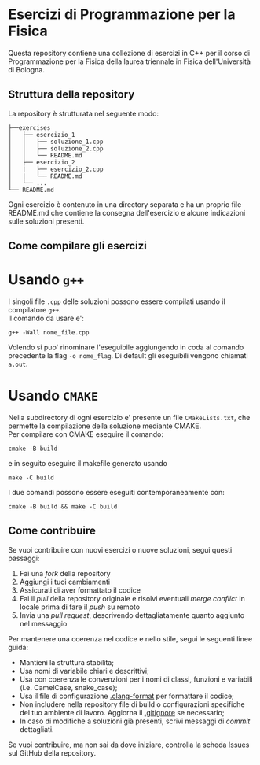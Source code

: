 # Esercizi di Programmazione per la Fisica

Questa repository contiene una collezione di esercizi in C++ per il corso di Programmazione per la Fisica della laurea triennale in Fisica dell'Università di Bologna.

## Struttura della repository

La repository è strutturata nel seguente modo:

```
├──exercises
│   ├── esercizio_1
│   │   ├── soluzione_1.cpp
│   │   ├── soluzione_2.cpp
│   │   └── README.md
│   ├── esercizio_2
│   |   ├── esercizio_2.cpp
│   |   └── README.md
│   └── ...
└── README.md
```

Ogni esercizio è contenuto in una directory separata e ha un proprio file README.md che contiene la consegna dell'esercizio e alcune indicazioni sulle soluzioni presenti.

## Come compilare gli esercizi
# Usando `g++`
I singoli file `.cpp` delle soluzioni possono essere compilati usando il compilatore `g++`.  
Il comando da usare e':
```
g++ -Wall nome_file.cpp
```
Volendo si puo' rinominare l'eseguibile aggiungendo in coda al comando precedente la flag `-o nome_flag`. Di default gli eseguibili vengono chiamati `a.out`.
# Usando `CMAKE`
Nella subdirectory di ogni esercizio e' presente un file `CMakeLists.txt`, che permette la compilazione della soluzione mediante CMAKE.  
Per compilare con CMAKE esequire il comando:
```
cmake -B build
```
e in seguito eseguire il makefile generato usando
```
make -C build
```
I due comandi possono essere eseguiti contemporaneamente con:
```
cmake -B build && make -C build
```

## Come contribuire

Se vuoi contribuire con nuovi esercizi o nuove soluzioni, segui questi passaggi:

1. Fai una *fork* della repository
1. Aggiungi i tuoi cambiamenti
1. Assicurati di aver formattato il codice
1. Fai il *pull* della repository originale e risolvi eventuali *merge conflict* in locale prima di fare il *push* su remoto
1. Invia una *pull request*, descrivendo dettagliatamente quanto aggiunto nel messaggio

Per mantenere una coerenza nel codice e nello stile, segui le seguenti linee guida:

- Mantieni la struttura stabilita;
- Usa nomi di variabile chiari e descrittivi;
- Usa con coerenza le convenzioni per i nomi di classi, funzioni e variabili (i.e. CamelCase, snake_case);
- Usa il file di configurazione [.clang-format](.clang-format) per formattare il codice;
- Non includere nella repository file di build o configurazioni specifiche del tuo ambiente di lavoro. Aggiorna il [.gitignore](.gitignore) se necessario;
- In caso di modifiche a soluzioni già presenti, scrivi messaggi di *commit* dettagliati.

Se vuoi contribuire, ma non sai da dove iniziare, controlla la scheda [Issues](https://github.com/Programmazione-per-la-Fisica/exercises/issues) sul GitHub della repository.
